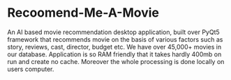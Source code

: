 # Recoomend-Me-A-Movie
An AI based movie recommendation desktop application, built over PyQt5 framework that recommends movie on the basis of various factors such as story, reviews, cast, director, budget etc. We have over 45,000+ movies in our database. Application is so RAM friendly that it takes hardly 400mb on run and create no cache. Moreover the whole processing is done locally on users computer. 
